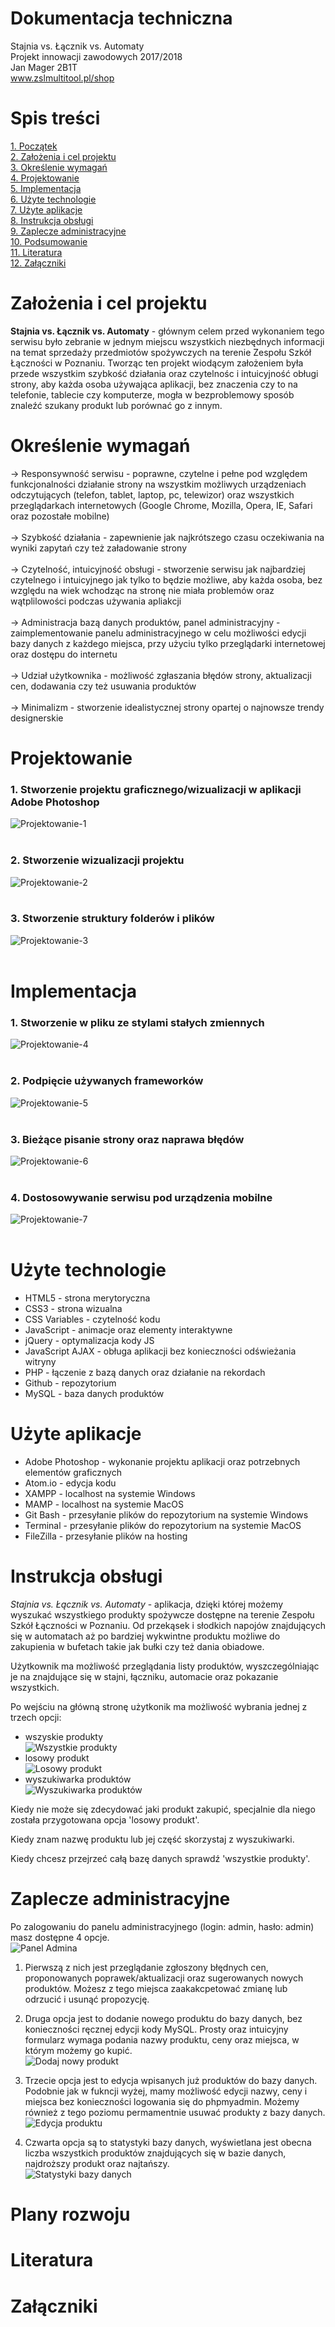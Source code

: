 # Dokumentacja techniczna
Stajnia vs. Łącznik vs. Automaty<br>
Projekt innowacji zawodowych 2017/2018<br>
Jan Mager 2B1T<br>
www.zslmultitool.pl/shop

# Spis treści
[1. Początek](#dokumentacja-techniczna)<br>
[2. Założenia i cel projektu](#założenia-i-cel-projektu)<br>
[3. Określenie wymagań](#określenie-wymagań)<br>
[4. Projektowanie](#projektowanie)<br>
[5. Implementacja](#implementacja)<br>
[6. Użyte technologie](#użyte-technologie)<br>
[7. Użyte aplikacje](#użyte-aplikacje)<br>
[8. Instrukcja obsługi](#instrukcja-obsługi)<br>
[9. Zaplecze administracyjne](#zaplecze-administracyjne)<br>
[10. Podsumowanie](#podsumowanie)<br>
[11. Literatura](#literatura)<br>
[12. Załączniki](#załączniki)<br>

# Założenia i cel projektu
**Stajnia vs. Łącznik vs. Automaty** - głównym celem przed wykonaniem tego serwisu było zebranie w jednym miejscu wszystkich niezbędnych informacji na temat sprzedaży przedmiotów spożywczych na terenie Zespołu Szkół Łączności w Poznaniu. Tworząc ten projekt wiodącym założeniem była przede wszystkim szybkość działania oraz czytelnośc i intuicyjność obługi strony, aby każda osoba używająca aplikacji, bez znaczenia czy to na telefonie, tablecie czy komputerze, mogła w bezproblemowy sposób znaleźć szukany produkt lub porównać go z innym.

# Określenie wymagań
-> Responsywność serwisu - poprawne, czytelne i pełne pod względem funkcjonalności działanie strony na wszystkim możliwych urządzeniach odczytujących (telefon, tablet, laptop, pc, telewizor) oraz wszystkich przeglądarkach internetowych (Google Chrome, Mozilla, Opera, IE, Safari oraz pozostałe mobilne)<br><br>
-> Szybkość działania - zapewnienie jak najkrótszego czasu oczekiwania na wyniki zapytań czy też załadowanie strony<br><br>
-> Czytelność, intuicyjność obsługi - stworzenie serwisu jak najbardziej czytelnego i intuicyjnego jak tylko to będzie możliwe, aby każda osoba, bez względu na wiek wchodząc na stronę nie miała problemów oraz wątplilowości podczas używania apliakcji<br><br>
-> Administracja bazą danych produktów, panel administracyjny - zaimplementowanie panelu administracyjnego w celu możliwości edycji bazy danych z każdego miejsca, przy użyciu tylko przeglądarki internetowej oraz dostępu do internetu<br><br>
-> Udział użytkownika - możliwość zgłaszania błędów strony, aktualizacji cen, dodawania czy też usuwania produktów<br><br>
-> Minimalizm - stworzenie idealistycznej strony opartej o najnowsze trendy designerskie

# Projektowanie
### 1. Stworzenie projektu graficznego/wizualizacji w aplikacji Adobe Photoshop<br>
![Projektowanie-1](https://github.com/janmager/multitool-shop/blob/master/readme-images/projektowanie-1.png)<br><br>
### 2. Stworzenie wizualizacji projektu<br>
![Projektowanie-2](https://github.com/janmager/multitool-shop/blob/master/readme-images/projektowanie-2.png)<br><br>
### 3. Stworzenie struktury folderów i plików<br>
![Projektowanie-3](https://github.com/janmager/multitool-shop/blob/master/readme-images/projektowanie-3.png)<br><br>

# Implementacja
### 1. Stworzenie w pliku ze stylami stałych zmiennych<br>
![Projektowanie-4](https://github.com/janmager/multitool-shop/blob/master/readme-images/projektowanie-4.png)<br><br>
### 2. Podpięcie używanych frameworków<br>
![Projektowanie-5](https://github.com/janmager/multitool-shop/blob/master/readme-images/projektowanie-5.png)<br><br>
### 3. Bieżące pisanie strony oraz naprawa błędów<br>
![Projektowanie-6](https://github.com/janmager/multitool-shop/blob/master/readme-images/projektowanie-6.png)<br><br>
### 4. Dostosowywanie serwisu pod urządzenia mobilne<br>
![Projektowanie-7](https://github.com/janmager/multitool-shop/blob/master/readme-images/projektowanie-7.png)<br><br>

# Użyte technologie
* HTML5 - strona merytoryczna
* CSS3 - strona wizualna
* CSS Variables - czytelność kodu
* JavaScript - animacje oraz elementy interaktywne
* jQuery - optymalizacja kody JS
* JavaScript AJAX - obługa aplikacji bez konieczności odświeżania witryny
* PHP - łączenie z bazą danych oraz działanie na rekordach
* Github - repozytorium
* MySQL - baza danych produktów

# Użyte aplikacje
* Adobe Photoshop - wykonanie projektu aplikacji oraz potrzebnych elementów graficznych
* Atom.io - edycja kodu
* XAMPP - localhost na systemie Windows
* MAMP - localhost na systemie MacOS
* Git Bash - przesyłanie plików do repozytorium na systemie Windows
* Terminal - przesyłanie plików do repozytorium na systemie MacOS
* FileZilla - przesyłanie plików na hosting

# Instrukcja obsługi
*Stajnia vs. Łącznik vs. Automaty* - aplikacja, dzięki której możemy wyszukać wszystkiego produkty spożywcze dostępne na terenie Zespołu Szkół Łączności w Poznaniu. Od przekąsek i słodkich napojów znajdujących się w automatach aż po bardziej wykwintne produktu możliwe do zakupienia w bufetach takie jak bułki czy też dania obiadowe.

Użytkownik ma możliwość przeglądania listy produktów, wyszczególniając je na znajdujące się w stajni, łączniku, automacie oraz pokazanie wszystkich.

Po wejściu na główną stronę użytkonik ma możliwość wybrania jednej z trzech opcji:
- wszyskie produkty<br>
![Wszystkie produkty](https://github.com/janmager/multitool-shop/blob/master/readme-images/multitool-2.png)<br>
- losowy produkt<br>
![Losowy produkt](https://github.com/janmager/multitool-shop/blob/master/readme-images/multitool-1.png)<br>
- wyszukiwarka produktów<br>
![Wyszukiwarka produktów](https://github.com/janmager/multitool-shop/blob/master/readme-images/multitool-4.png)<br>

Kiedy nie może się zdecydować jaki produkt zakupić, specjalnie dla niego została przygotowana opcja 'losowy produkt'.

Kiedy znam nazwę produktu lub jej część skorzystaj z wyszukiwarki.

Kiedy chcesz przejrzeć całą bazę danych sprawdź 'wszystkie produkty'.

# Zaplecze administracyjne
Po zalogowaniu do panelu administracyjnego (login: admin, hasło: admin) masz dostępne 4 opcje.<br>
![Panel Admina](https://github.com/janmager/multitool-shop/blob/master/readme-images/multitool-6.png)<br>

1. Pierwszą z nich jest przeglądanie zgłoszony błędnych cen, proponowanych poprawek/aktualizacji oraz sugerowanych nowych produktów. Możesz z tego miejsca zaakakcpetować zmianę lub odrzucić i usunąć propozycję.<br>

2. Druga opcja jest to dodanie nowego produktu do bazy danych, bez konieczności ręcznej edycji kody MySQL. Prosty oraz intuicyjny formularz wymaga podania nazwy produktu, ceny oraz miejsca, w którym możemy go kupić.<br>
![Dodaj nowy produkt](https://github.com/janmager/multitool-shop/blob/master/readme-images/multitool-7.png)<br>

3. Trzecie opcja jest to edycja wpisanych już produktów do bazy danych. Podobnie jak w fukncji wyżej, mamy możliwość edycji nazwy, ceny i miejsca bez konieczności logowania się do phpmyadmin. Możemy również z tego poziomu permamentnie usuwać produkty z bazy danych.<br>
![Edycja produktu](https://github.com/janmager/multitool-shop/blob/master/readme-images/multitool-9.png)<br>

4. Czwarta opcja są to statystyki bazy danych, wyświetlana jest obecna liczba wszystkich produktów znajdujących się w bazie danych, najdroższy produkt oraz najtańszy.<br>
![Statystyki bazy danych](https://github.com/janmager/multitool-shop/blob/master/readme-images/multitool-8.png)<br>

# Plany rozwoju

# Literatura

# Załączniki
